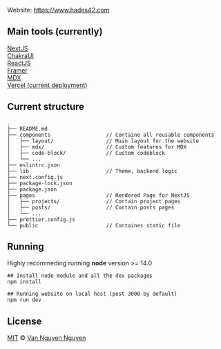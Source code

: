 Website: https://www.hades42.com

## Main tools (currently)

[NextJS](https://nextjs.org/)  
[ChakraUI](https://chakra-ui.com/)  
[ReactJS](https://reactjs.org/)  
[Framer](https://www.framer.com)  
[MDX](https://mdxjs.com/)  
[Vercel (current deployment)](https://vercel.com/)

## Current structure

```
.
├── README.md
├── components                  // Containe all reusable components
│   ├── layout/                 // Main layout for the website
│   ├── mdx/                    // Custom features for MDX
│   ├── code-block/             // Custom codeblock
│   └── ...
├── eslintrc.json
├── lib                         // Theme, backend logic
├── next.config.js
├── package-lock.json
├── package.json
├── pages                       // Rendered Page for NextJS
│   ├── projects/               // Contain project pages
│   ├── posts/                  // Contain posts pages
│   └── ...
├── prettier.config.js
└── public                      // Containes static file
```

## Running

Highly recommeding running **node** version >= 14.0

```
## Install node module and all the dev packages
npm install

## Running website on local host (post 3000 by default)
npm run dev
```

## License

[MIT](https://github.com/hades42/vannguyen-dev/blob/main/LICENSE) © [Van Nguyen Nguyen](https://github.com/hades42)
